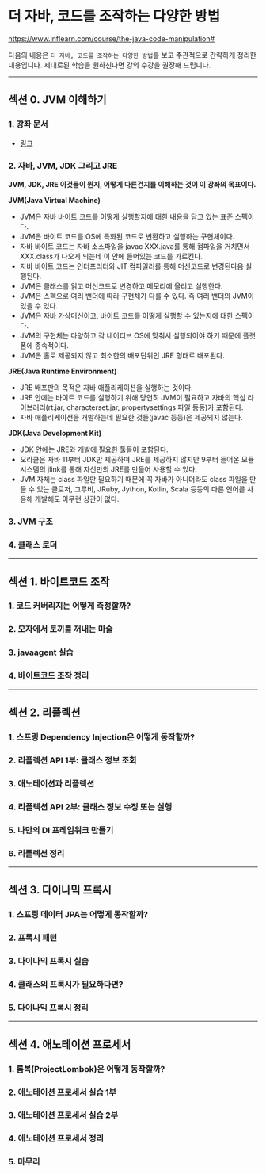 # 더 자바, 코드를 조작하는 다양한 방법

https://www.inflearn.com/course/the-java-code-manipulation#

다음의 내용은 `더 자바, 코드를 조작하는 다양한 방법`를 보고 주관적으로 간략하게 정리한 내용입니다. 제대로된 학습을 원하신다면 강의 수강을 권장해 드립니다.

---

## 섹션 0. JVM 이해하기

### 1. 강좌 문서

* [링크](더%20자바,%20코드를%20조작하는%20다양한%20방법.pdf)

### 2. 자바, JVM, JDK 그리고 JRE

**JVM, JDK, JRE 이것들이 뭔지, 어떻게 다른건지를 이해하는 것이 이 강좌의 목표이다.**

**JVM(Java Virtual Machine)**

* JVM은 자바 바이트 코드를 어떻게 실행할지에 대한 내용을 담고 있는 표준 스펙이다.
* JVM은  바이트 코드를 OS에 특화된 코드로 변환하고 실행하는 구현체이다.
* 자바 바이트 코드는 자바 소스파일을 javac XXX.java를 통해 컴파일을 거치면서 XXX.class가 나오게 되는데 이 안에 들어있는 코드를 가르킨다.
* 자바 바이트 코드는 인터프리터와 JIT 컴파일러를 통해 머신코드로 변경된다음 실행된다.
* JVM은 클래스를 읽고 머신코드로 변경하고 메모리에 올리고 실행한다.
* JVM은 스펙으로 여러 밴더에 따라 구현체가 다를 수 있다. 즉 여러 밴더의 JVM이 있을 수 있다.
* JVM은 자바 가상머신이고, 바이트 코드를 어떻게 실행할 수 있는지에 대한 스펙이다.
* JVM의 구현체는 다양하고 각 네이티브 OS에 맞춰서 실행되어야 하기 때문에 플랫폼에 종속적이다.
* JVM은 홀로 제공되지 않고 최소한의 배포단위인 JRE 형태로 배포된다.

**JRE(Java Runtime Environment)**

* JRE 배포판의 목적은 자바 애플리케이션을 실행하는 것이다.
* JRE 안에는 바이트 코드를 실행하기 위해 당연히 JVM이 필요하고 자바의 핵심 라이브러리(rt.jar, characterset.jar, propertysettings 파일 등등)가 포함된다.
* 자바 애플리케이션을 개발하는데 필요한 것들(javac 등등)은 제공되지 않는다.

**JDK(Java Development Kit)**

* JDK 안에는 JRE와 개발에 필요한 툴들이 포함된다.
* 오라클은 자바 11부터 JDK만 제공하며 JRE를 제공하지 않지만 9부터 들어온 모듈 시스템의 jlink를 통해 자신만의 JRE를 만들어 사용할 수 있다.
* JVM 자체는 class 파일만 필요하기 때문에 꼭 자바가 아니더라도 class 파일을 만들 수 있는 클로저, 그루비, JRuby, Jython, Kotlin, Scala 등등의 다른 언어를 사용해 개발해도 아무런 상관이 없다.

### 3. JVM 구조

### 4. 클래스 로더

---

## 섹션 1. 바이트코드 조작

### 1. 코드 커버리지는 어떻게 측정할까?

### 2. 모자에서 토끼를 꺼내는 마술

### 3. javaagent 실습

### 4. 바이트코드 조작 정리

---

## 섹션 2. 리플렉션

### 1. 스프링 Dependency Injection은 어떻게 동작할까?

### 2. 리플렉션 API 1부: 클래스 정보 조회

### 3. 애노테이션과 리플렉션

### 4. 리플렉션 API 2부: 클래스 정보 수정 또는 실행

### 5. 나만의 DI 프레임워크 만들기

### 6. 리플렉션 정리

---

## 섹션 3. 다이나믹 프록시

### 1. 스프링 데이터 JPA는 어떻게 동작할까?

### 2. 프록시 패턴

### 3. 다이나믹 프록시 실습

### 4. 클래스의 프록시가 필요하다면?

### 5. 다이나믹 프록시 정리

---

## 섹션 4. 애노테이션 프로세서

### 1. 롬복(ProjectLombok)은 어떻게 동작할까?

### 2. 애노테이션 프로세서 실습 1부

### 3. 애노테이션 프로세서 실습 2부

### 4. 애노테이션 프로세서 정리

### 5. 마무리
